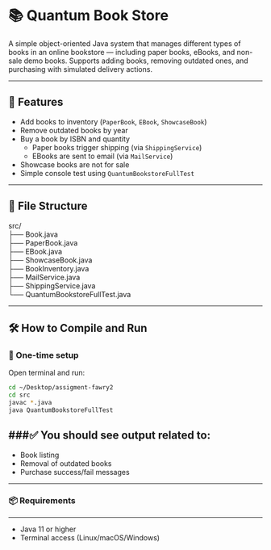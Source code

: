 # 📚 Quantum Book Store

A simple object-oriented Java system that manages different types of books in an online bookstore — including paper books, eBooks, and non-sale demo books. Supports adding books, removing outdated ones, and purchasing with simulated delivery actions.

---

## 🚀 Features

- Add books to inventory (`PaperBook`, `EBook`, `ShowcaseBook`)
- Remove outdated books by year
- Buy a book by ISBN and quantity
  - Paper books trigger shipping (via `ShippingService`)
  - EBooks are sent to email (via `MailService`)
- Showcase books are not for sale
- Simple console test using `QuantumBookstoreFullTest`

---

## 🧱 File Structure

src/  
├── Book.java  
├── PaperBook.java  
├── EBook.java  
├── ShowcaseBook.java  
├── BookInventory.java  
├── MailService.java  
├── ShippingService.java  
└── QuantumBookstoreFullTest.java  

---

## 🛠️ How to Compile and Run

### 🔁 One-time setup

Open terminal and run:

```bash
cd ~/Desktop/assigment-fawry2
cd src
javac *.java
java QuantumBookstoreFullTest
```

###✅ You should see output related to:
-----------------------------------

- Book listing
- Removal of outdated books
- Purchase success/fail messages

-----------------------------------

### 📦 Requirements
---------------

- Java 11 or higher
- Terminal access (Linux/macOS/Windows)

